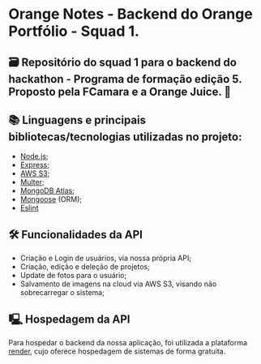 # Orange Notes - Backend do Orange Portfólio - Squad 1.
## 🗃️ Repositório do squad 1 para o backend do hackathon - Programa de formação edição 5. Proposto pela FCamara e a Orange Juice. 🍊
## 📚 Linguagens e  principais bibliotecas/tecnologias utilizadas no projeto:
- [Node.js](https://nodejs.org/docs/latest-v20.x/api/index.html);
- [Express](https://expressjs.com/);
- [AWS S3](https://docs.aws.amazon.com/sdk-for-javascript/);
- [Multer](https://www.npmjs.com/package/multer);
- [MongoDB Atlas](https://www.mongodb.com/docs/);
- [Mongoose](https://mongoosejs.com/docs/) (ORM);
- [Eslint](https://eslint.org/docs/latest/)

## 🛠️ Funcionalidades da API
- Criação e Login de usuários, via nossa própria API;
- Criação, edição e deleção de projetos;
- Update de fotos para o usuário;
- Salvamento de imagens na cloud via AWS S3, visando não sobrecarregar o sistema;


## 🖳 Hospedagem da API
Para hospedar o backend da nossa aplicação, foi utilizada a plataforma [render](https://render.com/), cujo oferece hospedagem de sistemas de forma gratuita.
